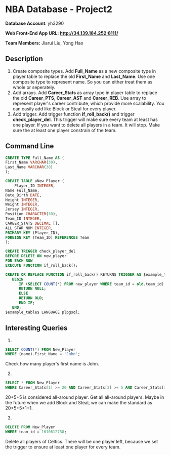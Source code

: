 # NBA Database - Project2

**Database Account**: yh3290

**Web Front-End App URL: http://34.139.184.252:8111/**

**Team Members:** Jiarui Liu, Yong Hao

## Description
1. Create composite types.
Add **Full_Name** as a new composite type in player table to replace the old **First_Name** and **Last_Name**. Use one composite type to represent name. So you can either treat them as whole or seperately.
2. Add arrays.
Add **Career_Stats** as array type in player table to replace the old **Career_PTS**, **Career_AST** and **Career_REB**. Use array to represent player's career contribute, which provide more scalability. You can easily add like Block or Steal for every player.
3. Add trigger.
Add trigger function **if_roll_back()** and trigger **check_player_del**. This trigger will make sure every team at least has one player. If you want to delete all players in a team. It will stop. Make sure the at least one player constrain of the team.

## Command Line
```sql
CREATE TYPE Full_Name AS (
First_Name VARCHAR(30),
Last_Name VARCHAR(30)
);

CREATE TABLE aNew_Player (
	Player_ID INTEGER,
Name Full_Name,
Date_Birth DATE,
Height INTEGER,
Weight INTEGER,
Jersey INTEGER,
Position CHARACTER(30),
Team_ID INTEGER,
CAREER_STATS DECIMAL [],
ALL_STAR_NUM INTEGER,
PRIMARY KEY (Player_ID),
FOREIGN KEY (Team_ID) REFERENCES Team
);

CREATE TRIGGER check_player_del
BEFORE DELETE ON new_player
FOR EACH ROW
EXECUTE FUNCTION if_roll_back();

CREATE OR REPLACE FUNCTION if_roll_back() RETURNS TRIGGER AS $example_table$
   BEGIN
      IF (SELECT COUNT(*) FROM new_player WHERE team_id = old.team_id) <= 1 THEN
      RETURN NULL;
      ELSE
      RETURN OLD; 
      END IF;
   END;
$example_table$ LANGUAGE plpgsql;
```
## Interesting Queries
1.
```sql
SELECT COUNT(*) FROM New_Player
WHERE (name).First_Name = 'John';
```
Check how many player's first name is John.

2.

```sql
SELECT * FROM New_Player
WHERE Career_Stats[1] >= 20 AND Career_Stats[2] >= 5 AND Career_Stats[3] >= 5;
```
20+5+5 is considered all-around player. Get all all-around players. Maybe in the future when we add Block and Steal, we can make the standard as 20+5+5+1+1.

3. 
```sql
DELETE FROM New_Player
WHERE team_id = 1610612738;
```
Delete all players of Celtics. There will be one player left, because we set the trigger to ensure at least one player for every team.